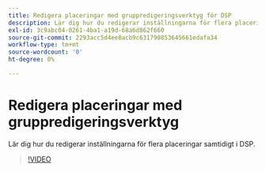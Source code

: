 ```yaml
---
title: Redigera placeringar med gruppredigeringsverktyg för DSP
description: Lär dig hur du redigerar inställningarna för flera placeringar samtidigt.
exl-id: 3c9abc04-0261-4ba1-a19d-68a6d862f660
source-git-commit: 2293acc5d4ee8acb9c631790853645661edafa34
workflow-type: tm+mt
source-wordcount: '0'
ht-degree: 0%

---
```


# Redigera placeringar med gruppredigeringsverktyg

Lär dig hur du redigerar inställningarna för flera placeringar samtidigt i DSP.

>[!VIDEO](https://video.tv.adobe.com/v/339205)
